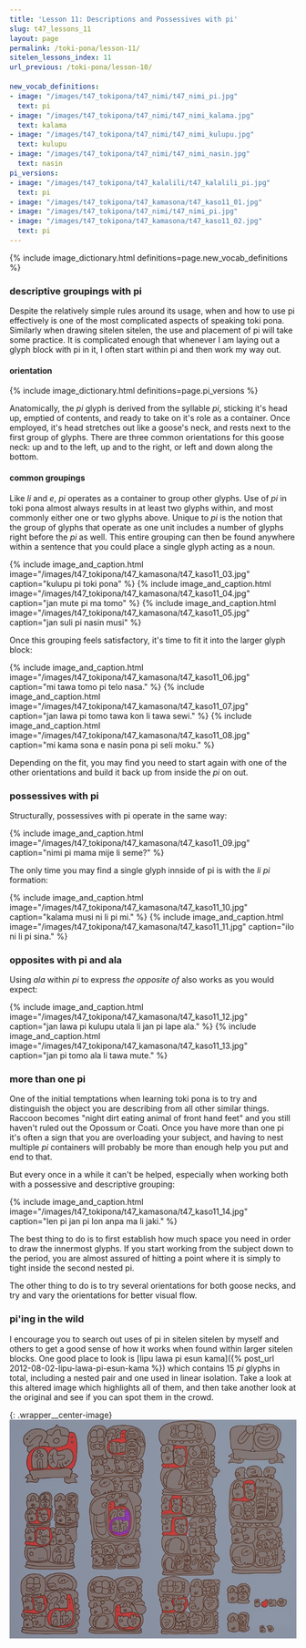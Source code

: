 ```yaml
---
title: 'Lesson 11: Descriptions and Possessives with pi'
slug: t47_lessons_11
layout: page
permalink: /toki-pona/lesson-11/
sitelen_lessons_index: 11
url_previous: /toki-pona/lesson-10/

new_vocab_definitions:
- image: "/images/t47_tokipona/t47_nimi/t47_nimi_pi.jpg"
  text: pi
- image: "/images/t47_tokipona/t47_nimi/t47_nimi_kalama.jpg"
  text: kalama
- image: "/images/t47_tokipona/t47_nimi/t47_nimi_kulupu.jpg"
  text: kulupu
- image: "/images/t47_tokipona/t47_nimi/t47_nimi_nasin.jpg"
  text: nasin
pi_versions:
- image: "/images/t47_tokipona/t47_kalalili/t47_kalalili_pi.jpg"
  text: pi
- image: "/images/t47_tokipona/t47_kamasona/t47_kaso11_01.jpg"
- image: "/images/t47_tokipona/t47_nimi/t47_nimi_pi.jpg"
- image: "/images/t47_tokipona/t47_kamasona/t47_kaso11_02.jpg"
  text: pi
---
```




{% include image_dictionary.html definitions=page.new_vocab_definitions %}

### descriptive groupings with pi

Despite the relatively simple rules around its usage, when and how to use pi effectively is one of the most complicated aspects of speaking toki pona. Similarly when drawing sitelen sitelen, the use and placement of pi will take some practice.  It is complicated enough that whenever I am laying out a glyph block with pi in it, I often start within pi and then work my way out.

#### orientation

{% include image_dictionary.html definitions=page.pi_versions %}

Anatomically, the _pi_ glyph is derived from the syllable _pi_, sticking it's head up, emptied of contents, and ready to take on it's role as a container. Once employed, it's head stretches out like a goose's neck, and rests next to the first group of glyphs. There are three common orientations for this goose neck: up and to the left, up and to the right, or left and down along the bottom.

#### common groupings

Like _li_ and _e_, _pi_ operates as a container to group other glyphs. Use of _pi_ in toki pona almost always results in at least two glyphs within, and most commonly either one or two glyphs above. Unique to _pi_ is the notion that the group of glyphs that operate as one unit includes a number of glyphs right before the _pi_ as well. This entire grouping can then be found anywhere within a sentence that you could place a single glyph acting as a noun.

 {% include image_and_caption.html image="/images/t47_tokipona/t47_kamasona/t47_kaso11_03.jpg" caption="kulupu pi toki pona" %}
 {% include image_and_caption.html image="/images/t47_tokipona/t47_kamasona/t47_kaso11_04.jpg" caption="jan mute pi ma tomo" %}
 {% include image_and_caption.html image="/images/t47_tokipona/t47_kamasona/t47_kaso11_05.jpg" caption="jan suli pi nasin musi" %}

Once this grouping feels satisfactory, it's time to fit it into the larger glyph block:

{% include image_and_caption.html image="/images/t47_tokipona/t47_kamasona/t47_kaso11_06.jpg" caption="mi tawa tomo pi telo nasa." %}
{% include image_and_caption.html image="/images/t47_tokipona/t47_kamasona/t47_kaso11_07.jpg" caption="jan lawa pi tomo tawa kon li tawa sewi." %}
{% include image_and_caption.html image="/images/t47_tokipona/t47_kamasona/t47_kaso11_08.jpg" caption="mi kama sona e nasin pona pi seli moku." %}

Depending on the fit, you may find you need to start again with one of the other orientations and build it back up from inside the _pi_ on out.

### possessives with pi

Structurally, possessives with pi operate in the same way:

{% include image_and_caption.html image="/images/t47_tokipona/t47_kamasona/t47_kaso11_09.jpg" caption="nimi pi mama mije li seme?" %}

The only time you may find a single glyph innside of pi is with the _li pi_ formation:

{% include image_and_caption.html image="/images/t47_tokipona/t47_kamasona/t47_kaso11_10.jpg" caption="kalama musi ni li pi mi." %}
{% include image_and_caption.html image="/images/t47_tokipona/t47_kamasona/t47_kaso11_11.jpg" caption="ilo ni li pi sina." %}

### opposites with pi and ala

Using _ala_ within _pi_ to express _the opposite of_ also works as you would expect:

{% include image_and_caption.html image="/images/t47_tokipona/t47_kamasona/t47_kaso11_12.jpg" caption="jan lawa pi kulupu utala li jan pi lape ala." %}
{% include image_and_caption.html image="/images/t47_tokipona/t47_kamasona/t47_kaso11_13.jpg" caption="jan pi tomo ala li tawa mute." %}

### more than one pi

One of the initial temptations when learning toki pona is to try and distinguish the object you are describing from all other similar things. Raccoon becomes "night dirt eating animal of front hand feet" and you still haven't ruled out the Opossum or Coati. Once you have more than one pi it's often a sign that you are overloading your subject, and having to nest multiple _pi_ containers will probably be more than enough help you put and end to that.

But every once in a while it can't be helped, especially when working both with a possessive and descriptive grouping:

{% include image_and_caption.html image="/images/t47_tokipona/t47_kamasona/t47_kaso11_14.jpg" caption="len pi jan pi lon anpa ma li jaki." %}

The best thing to do is to first establish how much space you need in order to draw the innermost glyphs. If you start working from the subject down to the period, you are almost assured of hitting a point where it is simply to tight inside the second nested pi.

The other thing to do is to try several orientations for both goose necks, and try and vary the orientations for better visual flow.

### pi'ing in the wild

I encourage you to search out uses of pi in sitelen sitelen by myself and others to get a good sense of how it works when found within larger sitelen blocks. One good place to look is [lipu lawa pi esun kama]({% post_url 2012-08-02-lipu-lawa-pi-esun-kama %}) which contains 15 _pi_ glyphs in total, including a nested pair and one used in linear isolation.  Take a look at this altered image which highlights all of them, and then take another look at the original and see if you can spot them in the crowd.

{: .wrapper__center-image}
![lipu lawa pi esun kama](/images/t47_tokipona/t47_kamasona/t47_kaso11_15.jpg)


